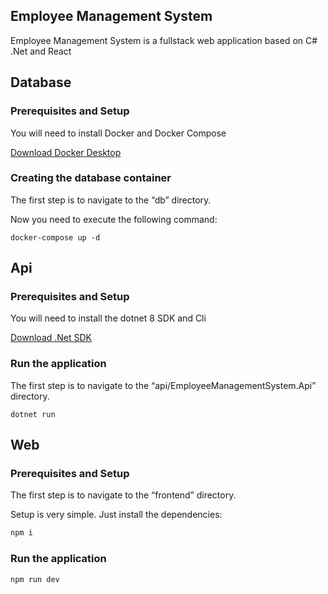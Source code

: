 ## Employee Management System

Employee Management System is a fullstack web application based on C# .Net and React

## Database

### Prerequisites and Setup

You will need to install Docker and Docker Compose

[Download Docker Desktop](https://www.docker.com/products/docker-desktop/)

### Creating the database container

The first step is to navigate to the “db” directory.

Now you need to execute the following command:

```
docker-compose up -d
```

## Api

### Prerequisites and Setup

You will need to install the dotnet 8 SDK and Cli

[Download .Net SDK](https://dotnet.microsoft.com/en-us/download/dotnet/8.0)

### Run the application

The first step is to navigate to the “api/EmployeeManagementSystem.Api” directory.

```
dotnet run
```

## Web

### Prerequisites and Setup

The first step is to navigate to the “frontend” directory.

Setup is very simple. Just install the dependencies:

```bash
npm i
```

### Run the application

```
npm run dev
```

